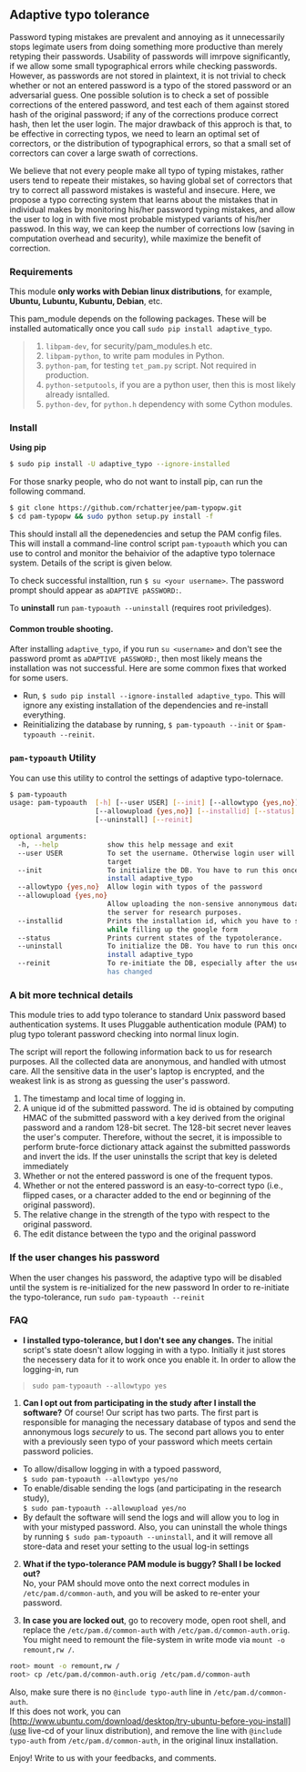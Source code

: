 ## Adaptive typo tolerance

Password typing mistakes are prevalent and annoying as it unnecessarily stops legimate users from doing something more productive than merely retyping their passwords. Usability of passwords will imrpove significantly, if we allow some small typographical errors while checking passwords. However, as passwords are not stored in plaintext, it is not trivial to check whether or not an entered password is a typo of the stored password or an adversarial guess. One possible solution is to check a set of possible corrections of the entered password, and test each of them against stored hash of the original password; if any of the corrections produce correct hash, then let the user login. The major drawback of this approch is that, to be effective in correcting typos, we need to learn an optimal set of correctors, or the distribution of typographical errors, so that a small set of correctors can cover a large swath of corrections. 

We believe that not every people make all typo of typing mistakes, rather users tend to repeate their mistakes, so having global set of correctors that try to correct all password mistakes is wasteful and insecure. Here, we propose a typo correcting system that learns about the mistakes that in individual makes by monitoring his/her password typing mistakes, and allow the user to log in with five most probable mistyped variants of his/her passwod. In this way, we can keep the number of corrections low (saving in computation overhead and security), while maximize the benefit of correction.

### Requirements  
This module **only works with Debian linux distributions**, for example, **Ubuntu, Lubuntu, Kubuntu, Debian**, etc.  

This pam_module depends on the following packages. These will be installed automatically once you call
`sudo pip install adaptive_typo`. 
>1. `libpam-dev`, for security/pam_modules.h etc.
>2. `libpam-python`, to write pam modules in Python.
>3. `python-pam`, for testing `tet_pam.py` script. Not required in production.
>4. `python-setputools`, if you are a python user, then this is most likely already isntalled. 
>5. `python-dev`, for `python.h` dependency with some Cython modules.


### Install
**Using pip**
```bash
$ sudo pip install -U adaptive_typo --ignore-installed
```
For those snarky people, who do not want to install pip, can run the following
command. 
```bash
$ git clone https://github.com/rchatterjee/pam-typopw.git
$ cd pam-typopw && sudo python setup.py install -f
```

This should install all the depenedencies and setup the PAM config files. This
will install a command-line control script `pam-typoauth` which you can use to
control and monitor the behaivior of the adaptive typo tolernace system. Details
of the script is given below.   

To check successful installtion, run `$ su <your username>`. The password prompt 
should appear as `aDAPTIVE pASSWORD:`. 

To **uninstall** run `pam-typoauth --uninstall` (requires root priviledges).
#### Common trouble shooting.
After installing `adaptive_typo`, if you run `su <username>` and don't
see the password promt as `aDAPTIVE pASSWORD:`, then most likely means the installation
was not successful. Here are some common fixes that worked for some users. 
* Run, `$ sudo pip install --ignore-installed adaptive_typo`. This will ignore any existing
installation of the dependencies and re-install everything.
* Reinitializing the database by running, `$ pam-typoauth --init` or `$pam-typoauth --reinit`. 


### `pam-typoauth` Utility
You can use this utility to control the settings of adaptive typo-tolernace. 
```bash
$ pam-typoauth 
usage: pam-typoauth  [-h] [--user USER] [--init] [--allowtypo {yes,no}]
                     [--allowupload {yes,no}] [--installid] [--status]
                     [--uninstall] [--reinit]

optional arguments:
  -h, --help            show this help message and exit
  --user USER           To set the username. Otherwise login user will be the
                        target
  --init                To initialize the DB. You have to run this once you
                        install adaptive_typo
  --allowtypo {yes,no}  Allow login with typos of the password
  --allowupload {yes,no}
                        Allow uploading the non-sensive annonymous data into
                        the server for research purposes.
  --installid           Prints the installation id, which you have to submit
                        while filling up the google form
  --status              Prints current states of the typotolerance.
  --uninstall           To initialize the DB. You have to run this once you
                        install adaptive_typo
  --reinit              To re-initiate the DB, especially after the user's pw
                        has changed

```

### A bit more technical details

This module tries to add typo tolerance to standard Unix password based
authentication systems. It uses Pluggable authentication module (PAM) to plug
typo tolerant password checking into normal linux login.

The script will report the following information back to us for research purposes. All the collected data are anonymous, and handled with utmost care. All the sensitive data in the user's laptop is encrypted, and the weakest link is as strong as guessing the user's password.

1. The timestamp and local time of logging in.
2. A unique id of the submitted password. The id is obtained by computing HMAC of the submitted password with a key derived from the original password and a random 128-bit secret. The 128-bit secret never leaves the user's computer. Therefore, without the secret, it is impossible to perform brute-force dictionary attack against the submitted passwords and invert the ids. If the user uninstalls the script that key is deleted immediately 
3. Whether or not the entered password is one of the frequent typos.
4. Whether or not the entered password is an easy-to-correct typo (i.e., flipped cases, or a character added to the end or beginning of the original password).
5. The relative change in the strength of the typo with respect to the original password.
6. The edit distance between the typo and the original password

### If the user changes his password
When the user changes his password, the adaptive typo will be disabled until the system is re-initialized for the new password
In order to re-initiate the typo-tolerance, run `sudo pam-typoauth --reinit`

### FAQ
* **I installed typo-tolerance, but I don't see any changes.**
The initial script's state doesn't allow logging in with a typo. Initially it just stores the necessery data for it to work once you enable it.
In order to allow the logging-in, run
> `sudo pam-typoauth --allowtypo yes`

1. **Can I opt out from participating in the study after I install the software?**
 Of course!
 Our script has two parts. The first part is responsible for managing the necessary database of typos
 and send the annonymous logs *securely* to us. The second part allows you to enter with a
 previously seen typo of your password which meets certain password policies. 

 - To allow/disallow logging in with a typoed password,  
  `$ sudo pam-typoauth --allowtypo yes/no`
 - To enable/disable sending the logs (and participating in the research study),   
  `$ sudo pam-typoauth --allowupload yes/no`
 - By default the software will send the logs and will allow you to log in with your mistyped password. 
 Also, you can uninstall the whole things by running `$ sudo pam-typoauth --uninstall`, and it will remove all store-data and reset your setting to the usual log-in settings

2. **What if the typo-tolerance PAM module is buggy? Shall I be locked out?**   
 No, your PAM should move onto the next correct modules in `/etc/pam.d/common-auth`, and you will be asked to re-enter your password.   

3. **In case you are locked out**, go to recovery mode, open root shell, and replace the `/etc/pam.d/common-auth` with 
 `/etc/pam.d/common-auth.orig`. You might need to remount the file-system in write mode via `mount -o remount,rw /`.
 ```bash
 root> mount -o remount,rw /
 root> cp /etc/pam.d/common-auth.orig /etc/pam.d/common-auth
 ```
 Also, make sure there is no `@include typo-auth` line in `/etc/pam.d/common-auth`.  
 If this does not work, you can [http://www.ubuntu.com/download/desktop/try-ubuntu-before-you-install](use live-cd of your linux distribution), and remove the line with `@include typo-auth` from `/etc/pam.d/common-auth`, in the original linux installation.


Enjoy!
Write to us with your feedbacks, and comments. 
